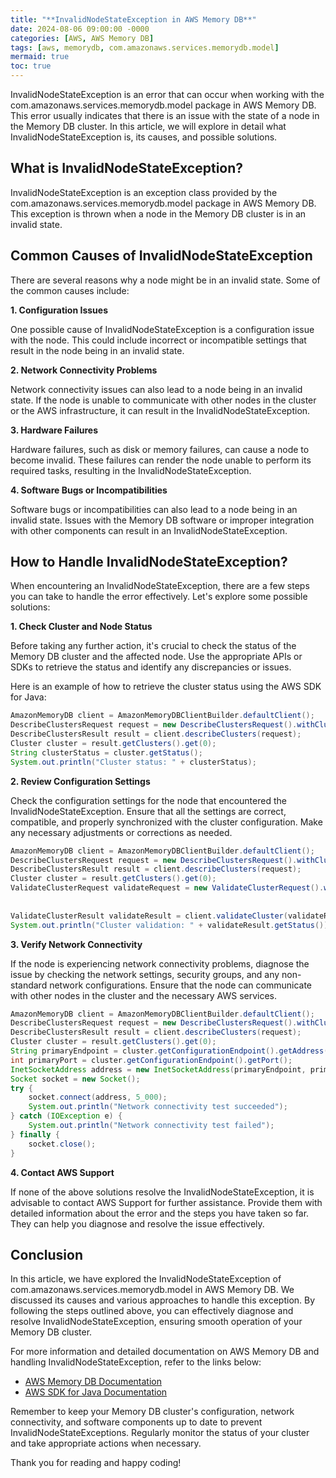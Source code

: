 ```yaml
---
title: "**InvalidNodeStateException in AWS Memory DB**"
date: 2024-08-06 09:00:00 -0000
categories: [AWS, AWS Memory DB]
tags: [aws, memorydb, com.amazonaws.services.memorydb.model]
mermaid: true
toc: true
---
```



InvalidNodeStateException is an error that can occur when working with the com.amazonaws.services.memorydb.model package in AWS Memory DB. This error usually indicates that there is an issue with the state of a node in the Memory DB cluster. In this article, we will explore in detail what InvalidNodeStateException is, its causes, and possible solutions.

## What is InvalidNodeStateException?

InvalidNodeStateException is an exception class provided by the com.amazonaws.services.memorydb.model package in AWS Memory DB. This exception is thrown when a node in the Memory DB cluster is in an invalid state.

## Common Causes of InvalidNodeStateException

There are several reasons why a node might be in an invalid state. Some of the common causes include:

**1. Configuration Issues**

One possible cause of InvalidNodeStateException is a configuration issue with the node. This could include incorrect or incompatible settings that result in the node being in an invalid state.

**2. Network Connectivity Problems**

Network connectivity issues can also lead to a node being in an invalid state. If the node is unable to communicate with other nodes in the cluster or the AWS infrastructure, it can result in the InvalidNodeStateException.

**3. Hardware Failures**

Hardware failures, such as disk or memory failures, can cause a node to become invalid. These failures can render the node unable to perform its required tasks, resulting in the InvalidNodeStateException.

**4. Software Bugs or Incompatibilities**

Software bugs or incompatibilities can also lead to a node being in an invalid state. Issues with the Memory DB software or improper integration with other components can result in an InvalidNodeStateException.

## How to Handle InvalidNodeStateException?

When encountering an InvalidNodeStateException, there are a few steps you can take to handle the error effectively. Let's explore some possible solutions:

**1. Check Cluster and Node Status**

Before taking any further action, it's crucial to check the status of the Memory DB cluster and the affected node. Use the appropriate APIs or SDKs to retrieve the status and identify any discrepancies or issues.

Here is an example of how to retrieve the cluster status using the AWS SDK for Java:

```java
AmazonMemoryDB client = AmazonMemoryDBClientBuilder.defaultClient();
DescribeClustersRequest request = new DescribeClustersRequest().withClusterName("my-cluster");
DescribeClustersResult result = client.describeClusters(request);
Cluster cluster = result.getClusters().get(0);
String clusterStatus = cluster.getStatus();
System.out.println("Cluster status: " + clusterStatus);
```

**2. Review Configuration Settings**

Check the configuration settings for the node that encountered the InvalidNodeStateException. Ensure that all the settings are correct, compatible, and properly synchronized with the cluster configuration. Make any necessary adjustments or corrections as needed.

```java
AmazonMemoryDB client = AmazonMemoryDBClientBuilder.defaultClient();
DescribeClustersRequest request = new DescribeClustersRequest().withClusterName("my-cluster");
DescribeClustersResult result = client.describeClusters(request);
Cluster cluster = result.getClusters().get(0);
ValidateClusterRequest validateRequest = new ValidateClusterRequest().withClusterName(cluster.getClusterName())
                                                                       .withNodeType(cluster.getNodeType())
                                                                       .withNumReplicasPerShard(cluster.getNumReplicasPerShard());
ValidateClusterResult validateResult = client.validateCluster(validateRequest);
System.out.println("Cluster validation: " + validateResult.getStatus());
```

**3. Verify Network Connectivity**

If the node is experiencing network connectivity problems, diagnose the issue by checking the network settings, security groups, and any non-standard network configurations. Ensure that the node can communicate with other nodes in the cluster and the necessary AWS services.

```java
AmazonMemoryDB client = AmazonMemoryDBClientBuilder.defaultClient();
DescribeClustersRequest request = new DescribeClustersRequest().withClusterName("my-cluster");
DescribeClustersResult result = client.describeClusters(request);
Cluster cluster = result.getClusters().get(0);
String primaryEndpoint = cluster.getConfigurationEndpoint().getAddress();
int primaryPort = cluster.getConfigurationEndpoint().getPort();
InetSocketAddress address = new InetSocketAddress(primaryEndpoint, primaryPort);
Socket socket = new Socket();
try {
    socket.connect(address, 5_000);
    System.out.println("Network connectivity test succeeded");
} catch (IOException e) {
    System.out.println("Network connectivity test failed");
} finally {
    socket.close();
}
```

**4. Contact AWS Support**

If none of the above solutions resolve the InvalidNodeStateException, it is advisable to contact AWS Support for further assistance. Provide them with detailed information about the error and the steps you have taken so far. They can help you diagnose and resolve the issue effectively.

## Conclusion

In this article, we have explored the InvalidNodeStateException of com.amazonaws.services.memorydb.model in AWS Memory DB. We discussed its causes and various approaches to handle this exception. By following the steps outlined above, you can effectively diagnose and resolve InvalidNodeStateException, ensuring smooth operation of your Memory DB cluster.

For more information and detailed documentation on AWS Memory DB and handling InvalidNodeStateException, refer to the links below:

- [AWS Memory DB Documentation](https://docs.aws.amazon.com/memorydb/latest/devguide/what-is.html)
- [AWS SDK for Java Documentation](https://docs.aws.amazon.com/sdk-for-java/latest/developer-guide/welcome.html)

Remember to keep your Memory DB cluster's configuration, network connectivity, and software components up to date to prevent InvalidNodeStateExceptions. Regularly monitor the status of your cluster and take appropriate actions when necessary.

Thank you for reading and happy coding!

